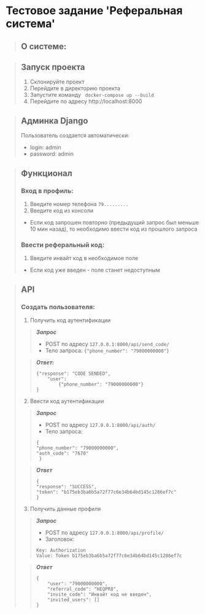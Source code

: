 # Тестовое задание 'Реферальная система' #
> ## О системе: ##


> ## Запуск проекта ##
> 1. Склонируйте проект
> 2. Перейдите в директорию проекта
> 3. Запустите команду ``` docker-compose up --build```
> 4. Перейдите по адресу http://localhost:8000

> ## Админка Django ##
> Пользователь создается автоматически:
> - login: admin
> - password: admin

> ## Функционал ##
> ### Вход в профиль: ###
> 1. Введите номер телефона ```79.........```
> 2. Введите код из консоли
> - Если код запрошен повторно (предыдущий запрос был меньше 10 мин назад), то необходимо ввести код из прошлого запроса
> 
> ### Ввести реферальный код: ###
> 1. Введите инвайт код в необходимое поле
> - Если код уже введен - поле станет недоступным

> ## API ##
> ### Создать пользователя: ###
> 1. Получить код аутентификации
> > ***Запрос***
> > - POST по адресу ```127.0.0.1:8000/api/send_code/```
> > - Тело запроса:
> > ```{"phone_number": "79000000000"}```
>
> > ***Ответ:***
> > ```
> > {"response": "CODE SENDED",
> >     "user":
> >         {"phone_number": "79000000000"}
> > }
> > ```
> >
> 2. Ввести код аутентификации
> > ***Запрос***
> > - POST по адресу ```127.0.0.1:8000/api/auth/```
> > - Тело запроса:
> > ```
> > {
> > "phone_number": "79000000000",
> > "auth_code": "7670"
> >  }
> > ```
>
> > ***Ответ***
> > ```
> > {
> > "response": "SUCCESS",
> > "token": "b175eb3ba6b5a72f77c6e34b64bd145c1286ef7c"
> > }
> > ```
> >
> 3. Получить данные профиля
> > ***Запрос***
> > - POST по адресу ```127.0.0.1:8000/api/profile/```
> > - Заголовок:
> > ```
> > Key: Authorization
> > Value: Token b175eb3ba6b5a72f77c6e34b64bd145c1286ef7c
> > ```
>
> > ***Ответ***
> > ```
> > {
> >     "user": "79000000000",
> >     "referral_code": "HEQPR8",
> >     "invite_code": "Инвайт код не введен",
> >     "invited_users": []
> > }
> > ```

